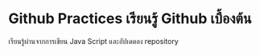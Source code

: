 # Github Practices เรียนรู้ Github เบื้องต้น
เรียนรู้ผ่านจากการเขียน Java Script และอัปเดตลง repository
